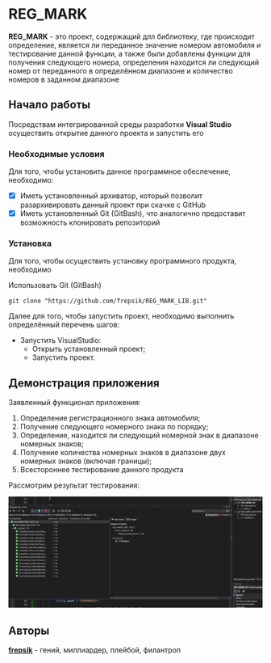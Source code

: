 # REG_MARK

**REG_MARK** - это проект, содержащий длл библиотеку, где происходит определение, является ли переданное значение номером автомобиля и тестирование данной функции, а также были добавлены функции для получения следующего номера, определения находится ли следующий номер от переданного в определённом диапазоне и количество номеров в заданном диапазоне

## Начало работы

Посредствам интегрированной среды разработки **Visual Studio** осуществить открытие данного проекта и запустить его

### Необходимые условия

Для того, чтобы установить данное программное обеспечение, необходимо:

- [X] Иметь установленный архиватор, который позволит разархивировать данный проект при скачке с GitHub
- [X] Иметь установленный Git (GitBash), что аналогично предоставит возможность клонировать репозиторий 

### Установка

Для того, чтобы осуществить установку программного продукта, необходимо

Использовать Git (GitBash)
```
git clone "https://github.com/frepsik/REG_MARK_LIB.git"
```

Далее для того, чтобы запустить проект, необходимо выполнить определённый перечень шагов:
- Запустить VisualStudio:
  - Открыть установленный проект;
  - Запустить проект.


## Демонстрация приложения
Заявленный функционал приложения:
1. Определение регистрационного знака автомобиля;
2. Получение следующего номерного знака по порядку;
3. Определение, находится ли следующий номерной знак в диапазоне номерных знаков;
4. Получение количества номерных знаков в диапазоне двух номерных знаков (включая границы);
5. Всестороннее тестирование данного продукта

Рассмотрим результат тестирования:

<p align=center>
	<img src=".\testsResult.jpg" alt="result"/>
</p>

## Авторы

**[frepsik](https://github.com/frepsik)** - гений, миллиардер, плейбой, филантроп